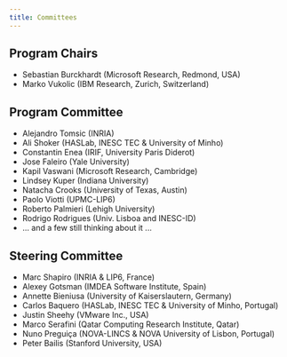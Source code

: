 ```yaml
---
title: Committees
---
```



## Program Chairs

 * Sebastian Burckhardt (Microsoft Research, Redmond, USA)
 * Marko Vukolic (IBM Research, Zurich, Switzerland)

## Program Committee

 * Alejandro Tomsic (INRIA)
 * Ali Shoker	(HASLab, INESC TEC & University of Minho)
 * Constantin Enea (IRIF, University Paris Diderot)
 * Jose Faleiro	(Yale University)	 
 * Kapil Vaswani	(Microsoft Research, Cambridge) 
 * Lindsey Kuper (Indiana University)	 
 * Natacha Crooks	(University of Texas, Austin)
 * Paolo Viotti	(UPMC-LIP6)	
 * Roberto Palmieri (Lehigh University) 
 * Rodrigo Rodrigues (Univ. Lisboa and INESC-ID)
 * ... and a few still thinking about it ...

## Steering Committee

 * Marc Shapiro (INRIA & LIP6, France)
 * Alexey Gotsman (IMDEA Software Institute, Spain)
 * Annette Bieniusa (University of Kaiserslautern, Germany)
 * Carlos Baquero (HASLab, INESC TEC & University of Minho, Portugal)
 * Justin Sheehy (VMware Inc., USA)
 * Marco Serafini (Qatar Computing Research Institute, Qatar)
 * Nuno Preguiça (NOVA-LINCS & NOVA University of Lisbon, Portugal)
 * Peter Bailis (Stanford University, USA)